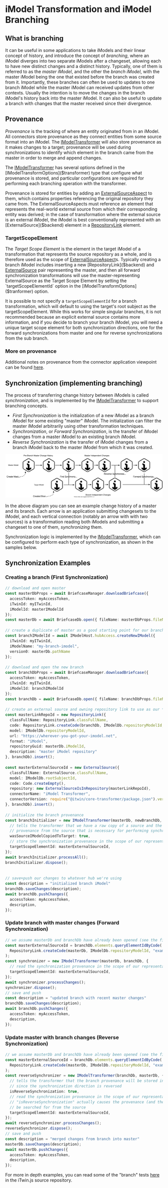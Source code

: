 # iModel Transformation and iModel Branching

## What is branching

It can be useful in some applications to take iModels and their linear concept of history, and introduce the concept of
*branching*, where an iModel diverges into two separate iModels after a changeset, allowing each to have new distinct changes and
a distinct history. Typically, one of them is referred to as the *master iModel*, and the other the *branch iModel*,
with the master iModel being the one that existed before the branch was created from it.
Importantly, these branches can often be used to updates to one branch iModel while the master iModel
can received updates from other contexts. Usually the intention is to move the changes in the branch iModel's history back into
the master iModel. It can also be useful to update a branch with changes that the master received since their divergence.

## Provenance

*Provenance* is the tracking of where an entity originated from in an iModel. All connectors
store provenance as they connect entities from some source format into an iModel. The [IModelTransformer]($transformer) will
also store provenance as it makes changes to a target; provenance will be used during synchronizations to identify which element
in the branch came from the master in order to merge and append changes.

The [IModelTransformer]($transformer) has several options defined in the [IModelTransformOptions]($transformer) type
that configure what provenance is stored, and particular configurations are required for performing each branching operation
with the transformer.

Provenance is stored for entities by adding an [ExternalSourceAspect]($backend) to them, which contains properties referencing the original
repository they came from. The ExternalSourceAspects must reference an element that represents the real-world external source from which
their corresponding entity was derived; in the case of transformation where the external source is an external iModel, the iModel is best
conventionally represented with an [ExternalSource]($backend) element in a [RepositoryLink]($backend) element.

### TargetScopeElement

The *Target Scope Element* is the element in the target iModel of a transformation that represents the source repository as a whole,
and is therefore used as the scope of [ExternalSourceAspect]($backend)s. Typically creating a branch iModel includes inserting a new
[RepositoryLink]($backend) and [ExternalSource]($backend) pair representing the master, and then all forward synchronization transformations
will use the master-representing ExternalSource as the Target Scope Element by setting the `targetScopeElementId` option in the [IModelTransformOptions]($tranformer) option.

It is possible to not specify a `targetScopeElementId` for a branch transformation,
which will default to using the target's root subject as the targetScopeElement.
While this works for simple singular branches, it is not recommended because an explicit
external source contains more information, and if you decide to branch your branch iModel,
you will need a unique target scope element for both synchronization directions, one for
the forward synchronizations from master and one for reverse synchronizations from the sub branch.

### More on provenance

Additional notes on provenance from the connector application viewpoint can be found [here](/learning/writeaconnector/#sync).

## Synchronization (implementing branching)

The process of transferring change history between iModels is called *synchronization*, and is implemented by the
[IModelTransformer]($transformer) to support branching concepts.

- *First Synchronization* is the initialization of a new iModel as a branch iModel for some existing "master" iModel.
  The initialization can filter the master iModel arbitrarily using other transformation techniques.
- *Synchronization*, or *Forward Synchronization*, is the transfer of iModel changes from a master iModel to an existing branch iModel.
- *Reverse Synchronization* is the transfer of iModel changes from a branch iModel back to the master iModel from which it was created.

![synchronization diagram](./iModelBranching.drawio.svg)

In the above diagram you can see an example change history of a master and its branch. Each arrow is an application submitting
changesets to the iModel, and each vertical connection (notably an arrow with with two sources) is a transformation reading both
iModels and submitting a changeset to one of them, *synchronizing* them.

Synchronization logic is implemented by the [IModelTransformer]($transformer), which can be configured to perform each type of
synchronization, as shown in the samples below.

## Synchronization Examples

### Creating a branch (First Synchronization)

```ts
// download and open master
const masterDbProps = await BriefcaseManager.downloadBriefcase({
  accessToken: myAccessToken,
  iTwinId: myITwinId,
  iModelId: masterIModelId
});
const masterDb = await BriefcaseDb.open({ fileName: masterDbProps.fileName });

// create a duplicate of master as a good starting point for our branch
const branchIModelId = await IModelHost.hubAccess.createNewIModel({
  iTwinId: myITwinId,
  iModelName: "my-branch-imodel",
  version0: masterDb.pathName
});

// download and open the new branch
const branchDbProps = await BriefcaseManager.downloadBriefcase({
  accessToken: myAccessToken,
  iTwinId: myITwinId,
  iModelId: branchIModelId
});
const branchDb = await BriefcaseDb.open({ fileName: branchDbProps.fileName });

// create an external source and owning repository link to use as our *Target Scope Element* for future synchronizations
const masterLinkRepoId = new RepositoryLink({
  classFullName: RepositoryLink.classFullName,
  code: RepositoryLink.createCode(branchDb, IModelDb.repositoryModelId, "example-code-value"),
  model: IModelDb.repositoryModelId,
  url: "https://wherever-you-got-your-imodel.net",
  format: "iModel",
  repositoryGuid: masterDb.iModelId,
  description: "master iModel repository"
}, branchDb).insert();

const masterExternalSourceId = new ExternalSource({
  classFullName: ExternalSource.classFullName,
  model: IModelDb.rootSubjectId,
  code: Code.createEmpty(),
  repository: new ExternalSourceIsInRepository(masterLinkRepoId),
  connectorName: "iModel Transformer",
  connectorVersion: require("@itwin/core-transformer/package.json").version,
}, branchDb).insert();

// initialize the branch provenance
const branchInitializer = new IModelTransformer(masterDb, newBranchDb, {
  // tells the transformer that we have a raw copy of a source and the target should receive
  // provenance from the source that is necessary for performing synchronizations in the future
  wasSourceIModelCopiedToTarget: true,
  // store the synchronization provenance in the scope of our representation of the external source, master
  targetScopeElementId: masterExternalSourceId,
});
await branchInitializer.processAll();
branchInitializer.dispose();


// save+push our changes to whatever hub we're using
const description = "initialized branch iModel"
branchDb.saveChanges(description);
await branchDb.pushChanges({
  accessToken: myAccessToken,
  description,
});
```

### Update branch with master changes (Forward Synchronization)

```ts
// we assume masterDb and branchDb have already been opened (see the first example)
const masterExternalSourceId = branchDb.elements.queryElementIdByCode(
  RepositoryLink.createCode(masterDb, IModelDb.repositoryModelId, "example-code-value"),
);
const synchronizer = new IModelTransformer(masterDb, branchDb, {
  // read the synchronization provenance in the scope of our representation of the external source, master
  targetScopeElementId: masterExternalSourceId,
});
await synchronizer.processChanges();
synchronizer.dispose();
// save and push
const description = "updated branch with recent master changes"
branchDb.saveChanges(description);
await branchDb.pushChanges({
  accessToken: myAccessToken,
  description,
});
```

### Update master with branch changes (Reverse Synchronization)

```ts
// we assume masterDb and branchDb have already been opened (see the first example)
const masterExternalSourceId = branchDb.elements.queryElementIdByCode(
  RepositoryLink.createCode(masterDb, IModelDb.repositoryModelId, "example-code-value"),
);
const reverseSynchronizer = new IModelTransformer(branchDb, masterDb, {
  // tells the transformer that the branch provenance will be stored in the source
  // since the synchronization direction is reversed
  isReverseSynchronization: true,
  // read the synchronization provenance in the scope of our representation of the external source, master
  // "isReverseSynchronization" actually causes the provenance (and therefore the targetScopeElementId) to
  // be searched for from the source
  targetScopeElementId: masterExternalSourceId,
});
await reverseSynchronizer.processChanges();
reverseSynchronizer.dispose();
// save and push
const description = "merged changes from branch into master"
masterDb.saveChanges(description);
await masterDb.pushChanges({
  accessToken: myAccessToken,
  description,
});
```

For more in depth examples, you can read some of the "branch" tests [here](https://github.com/iTwin/itwinjs-core/blob/master/core/transformer/src/test/standalone/IModelTransformerHub.test.ts)
in the iTwin.js source repository.
